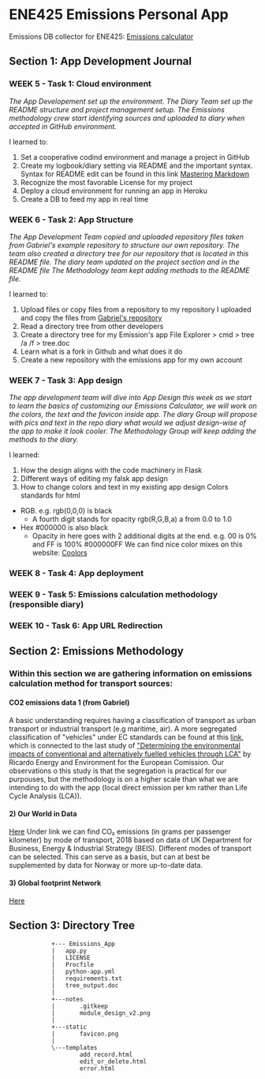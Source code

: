 # ENE425 Emissions Personal App
Emissions DB collector for ENE425: [Emissions calculator](http://ene425.gabrielfuentes.org/login?next=%2F)

## Section 1: App Development Journal

### WEEK 5 - Task 1: Cloud environment
_The App Developement set up the environment. The Diary Team set up the README structure and project management setup.
The Emissions methodology crew start identifying sources and uploaded to diary when accepted in GitHub environment._

I learned to:
1. Set a cooperative codind environment and manage a project in GitHub
1. Create my logbook/diary setting via README and the important syntax.
Syntax for README edit can be found in this link [Mastering Markdown](https://guides.github.com/features/mastering-markdown/)
1. Recognize the most favorable License for my project
1. Deploy a cloud environment for running an app in Heroku
1. Create a DB to feed my app in real time

### WEEK 6 - Task 2: App Structure
_The App Development Team copied and uploaded repository files taken from Gabriel's example repository to structure our own repository. The team also created a directory tree for our repository that is located in this README file.
The diary team updated on the project section and in the README file
The Methodology team kept adding methods to the README file._

I learned to:
1. Upload files or copy files from a repository to my repository
I uploaded and copy the files from [Gabriel's repository](https://github.com/gabrielfuenmar/ene425_emissions_app)
1. Read a directory tree from other developers
1. Create a directory tree for my Emission's app
File Explorer > cmd > tree /a /f > tree.doc
1. Learn what is a fork in Github and what does it do
1. Create a new repository with the emissions app for my own account

### WEEK 7 - Task 3: App design
_The app development team will dive into App Design this week as we start to learn the basics of customizing our Emissions Calculator, we will work on the colors, the text and the favicon inside app.
The diary Group will propose with pics and text in the repo diary what would we adjust design-wise of the app to make it look cooler.
The Methodology Group will keep adding the methods to the diary._

I learned:
1. How the design aligns with the code machinery in Flask
1. Different ways of editing my falsk app design
1. How to change colors and text in my existing app design
Colors standards for html
* RGB. e.g. rgb(0,0,0) is black
  * A fourth digit stands for opacity rgb(R,G,B,a) a from 0.0 to 1.0
* Hex #000000 is also black
  * Opacity in here goes with 2 additional digits at the end. e.g. 00 is 0% and FF is 100% #000000FF
We can find nice color mixes on this website: [Coolors](https://coolors.co/)

### WEEK 8 - Task 4: App deployment

### WEEK 9 - Task 5: Emissions calculation methodology (responsible diary)

### WEEK 10 - Task 6: App URL Redirection


## Section 2: Emissions Methodology

### Within this section we are gathering information on emissions calculation method for transport sources:
#### CO2 emissions data 1 (from Gabriel) 

A basic understanding requires having a classification of transport as urban transport or industrial transport (e.g maritime, air).
A more segregated classification of "vehicles" under EC standards can be found at this [link](https://www.eafo.eu/knowledge-center/european-vehicle-categories), which is connected to the last study of ["Determining the environmental impacts of conventional
and alternatively fuelled vehicles through LCA"](https://ec.europa.eu/clima/sites/clima/files/transport/vehicles/docs/2020_study_main_report_en.pdf) by Ricardo Energy and Environment for the European Comission. Our observations o this study is that the segregation is practical for our purpouses, but the methodology is on a higher scale than what we are intending to do with the app (local direct emission per km rather than Life Cycle Analysis (LCA)).


#### 2) Our World in Data

[Here](https://ourworldindata.org/grapher/co2-transport-mode?tab=chart&stackMode=absolute&time=latest&country=Domestic%20flight~Eurostar%20(international%20rail)~Medium%20car%20(diesel)~Medium%20car%20(petrol)~Short-haul%20flight%20(economy)~Long-haul%20flight%20(economy)~Motorcycle%20(medium)~National%20rail~Bus~Small%20electric%20vehicle%20(UK%20electricity)&region=World)
        Under link we can find CO₂ emissions (in grams per passenger kilometer) by mode of transport, 2018 based on data of UK Department for Business, Energy & Industrial Strategy (BEIS). Different modes of transport can be selected. This can serve as a basis, but can at best be supplemented by data for Norway or more up-to-date data.
        
#### 3) Global footprint Network
[Here](https://www.footprintnetwork.org/resources/data/)
        
        
## Section 3: Directory Tree

                
                +--- Emissions_App
                |   app.py
                |   LICENSE
                |   Procfile
                |   python-app.yml
                |   requirements.txt
                |   tree_output.doc
                |   
                +---notes
                |       .gitkeep
                |       module_design_v2.png
                |       
                +---static
                |       favicon.png
                |       
                \---templates
                        add_record.html
                        edit_or_delete.html
                        error.html

